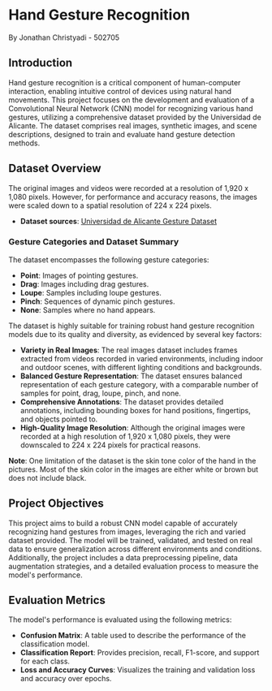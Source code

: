# Hand Gesture Recognition

By Jonathan Christyadi - 502705

## Introduction

Hand gesture recognition is a critical component of human-computer interaction, enabling intuitive control of devices using natural hand movements. This project focuses on the development and evaluation of a Convolutional Neural Network (CNN) model for recognizing various hand gestures, utilizing a comprehensive dataset provided by the Universidad de Alicante. The dataset comprises real images, synthetic images, and scene descriptions, designed to train and evaluate hand gesture detection methods.

## Dataset Overview

The original images and videos were recorded at a resolution of 1,920 x 1,080 pixels. However, for performance and accuracy reasons, the images were scaled down to a spatial resolution of 224 x 224 pixels.

- **Dataset sources**: [Universidad de Alicante Gesture Dataset](https://www.dlsi.ua.es/~jgallego/datasets/gestures/)

### Gesture Categories and Dataset Summary

The dataset encompasses the following gesture categories:

- **Point**: Images of pointing gestures.
- **Drag**: Images including drag gestures.
- **Loupe**: Samples including loupe gestures.
- **Pinch**: Sequences of dynamic pinch gestures.
- **None**: Samples where no hand appears.

The dataset is highly suitable for training robust hand gesture recognition models due to its quality and diversity, as evidenced by several key factors:

- **Variety in Real Images**: The real images dataset includes frames extracted from videos recorded in varied environments, including indoor and outdoor scenes, with different lighting conditions and backgrounds.
- **Balanced Gesture Representation**: The dataset ensures balanced representation of each gesture category, with a comparable number of samples for point, drag, loupe, pinch, and none.
- **Comprehensive Annotations**: The dataset provides detailed annotations, including bounding boxes for hand positions, fingertips, and objects pointed to.
- **High-Quality Image Resolution**: Although the original images were recorded at a high resolution of 1,920 x 1,080 pixels, they were downscaled to 224 x 224 pixels for practical reasons.

**Note**: One limitation of the dataset is the skin tone color of the hand in the pictures. Most of the skin color in the images are either white or brown but does not include black.

## Project Objectives

This project aims to build a robust CNN model capable of accurately recognizing hand gestures from images, leveraging the rich and varied dataset provided. The model will be trained, validated, and tested on real data to ensure generalization across different environments and conditions. Additionally, the project includes a data preprocessing pipeline, data augmentation strategies, and a detailed evaluation process to measure the model's performance.

## Evaluation Metrics

The model's performance is evaluated using the following metrics:

- **Confusion Matrix**: A table used to describe the performance of the classification model.
- **Classification Report**: Provides precision, recall, F1-score, and support for each class.
- **Loss and Accuracy Curves**: Visualizes the training and validation loss and accuracy over epochs.



